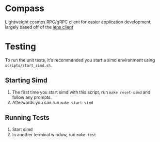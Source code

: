 # Compass

Lightweight cosmos RPC/gRPC client for easier application development, largely based off of the [lens client](https://github.com/strangelove-ventures/lens/tree/main/client)

# Testing

To run the unit tests, it's recommended you start a simd environment using `scripts/start_simd.sh`.

## Starting Simd

1) The first time you start simd with this script, run `make reset-simd` and follow any prompts.
2) Afterwards you can run `make start-simd`

## Running Tests

1) Start simd
2) In another terminal window, run `make test`